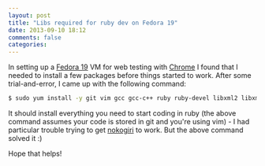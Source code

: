 ```yaml
---
layout: post
title: "Libs required for ruby dev on Fedora 19"
date: 2013-09-10 18:12
comments: false
categories: 
---
```

In setting up a [Fedora 19](https://fedoraproject.org/) VM for web testing with [Chrome](https://www.google.com/chrome)
I found that I needed to install a few packages before things started to work. After some trial-and-error, I came up
with the following command:

```sh
$ sudo yum install -y git vim gcc gcc-c++ ruby ruby-devel libxml2 libxml2-devel libxslt libxslt-devel
```

It should install everything you need to start coding in ruby (the above command assumes your code is stored in git and you're
using vim) - I had particular trouble trying to get [nokogiri](http://nokogiri.org/) to work. But the above command solved it :)

Hope that helps!
